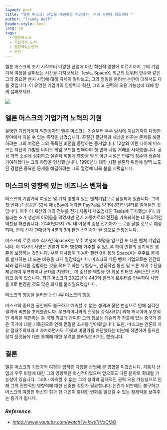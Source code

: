 ```yaml
---
layout: post
title: "엘론 머스크: 산업을 재편하는 억만장자, 구애 논란에 휘말리다 "
author: "Trendy Wolf"
header-style: text
lang: en
tags:
  - 엘론머스크
  - 기업가적 노력
  - 영향력있는벤처
  - 논란
---
```


엘론 머스크의 초기 시작부터 다양한 산업에 미친 혁신적 영향에 이르기까지 그의 기업가적 여정을 살펴보는 시간을 가져보세요. Tesla, SpaceX, 최근의 트위터 인수와 같은 그의 중요한 벤처 사업에 대해 자세히 알아보고, 그의 행동을 둘러싼 논란에 대해서도 다룰 것입니다. 이 유명한 기업가의 영향력과 혁신, 그리고 권력의 오용 가능성에 대해 함께 살펴보세요. 

<img
    src="https://i.ytimg.com/vi/kwsTrVoCfSQ/hqdefault.jpg"
/>




## 엘론 머스크의 기업가적 노력의 기원 

유명한 기업가이자 억만장자인 엘론 머스크는 기술부터 우주 탐사에 이르기까지 다양한 분야에서 지울 수 없는 족적을 남겼습니다. 끈질긴 결단력과 세상을 바꾸는 문제를 해결하려는 그의 여정은 그의 독특한 비전을 증명하는 증거입니다. 12살의 어린 나이에 머스크는 자신이 개발한 비디오 게임 코드를 판매하며 첫 번째 사업 거래를 시작했습니다. 공상 과학 소설에 심취하고 실존적 위험에 영향을 받은 어린 시절은 인류의 장수와 생존에 기여하겠다는 그의 야망을 형성했습니다. 1990년대 대학 시절 실존적 위험에 일찍 노출된 경험은 중요한 문제를 해결하려는 그의 열정에 더욱 불을 지폈습니다. 

## 머스크의 영향력 있는 비즈니스 벤처들

머스크의 기업가적 여정은 몇 가지 영향력 있는 벤처기업으로 점철되어 있습니다. 그의 첫 번째 큰 성공은 32세 때 eBay에 매각한 PayPal로 약 1억 8천만 달러를 벌어들인 것입니다. 이후 이 재산의 거의 전부를 전기 자동차 제조업체인 Tesla에 투자했습니다. 테슬라는 초기 생산에 어려움을 겪었지만 전기 자동차로의 전환을 가속화하는 데 중추적인 역할을 해왔습니다. 2040년까지 7억 대 이상의 승용 전기차가 도로를 달릴 것으로 예상되며, 전체 신차 판매량의 4분의 3이 완전 전기차가 될 것으로 전망됩니다.

머스크의 로켓 제조 회사인 SpaceX는 우주 여행에 혁명을 일으킨 또 다른 벤처 기업입니다. 이 회사의 사명은 인류가 여러 행성에 거주할 수 있도록 하여 인류의 장기적인 생존을 보장하는 것입니다. 부분 재사용이 가능한 팰컨 9을 통해 SpaceX는 우주로 물체를 발사하는 데 드는 비용을 크게 절감했습니다. 머스크의 다른 벤처 기업으로는 인간의 뇌와 컴퓨터를 결합하는 것을 목표로 하는 뉴럴링크, 안정적인 통신 및 드론 제어 수단을 제공하여 우크라이나 군대를 지원하는 데 중요한 역할을 한 위성 인터넷 서비스인 스타링크 등이 있습니다. 최근 머스크가 2022년에 440억 달러에 트위터를 인수하여 사명을 X로 변경한 것도 많은 화제를 불러일으켰습니다. 

머스크의 행동을 둘러싼 논란 ## 머스크의 행동

머스크의 중요한 공헌에도 불구하고 예측할 수 없는 성격과 잦은 변심으로 인해 심각한 결과와 비판을 초래했습니다. 우크라이나와의 전쟁을 종식시키기 위해 러시아에 우호적인 계획을 제안하는 등 국제 외교에 관여한 그의 행보는 테슬라가 진출해 있는 중국과 같은 국가에 대한 기득권으로 인해 면밀한 조사를 받아왔습니다. 또한, 머스크는 언론의 자유 절대주의자라고 자처하면서도 트윗과 비평가를 차단했다는 비판에 직면하여 중요한 정치 플랫폼에 대한 통제에 대한 우려를 불러일으키기도 했습니다. 

## 결론

엘론 머스크의 기업가적 여정과 업적은 다양한 산업에 큰 영향을 미쳤습니다. 자동차 산업과 우주 비행에 대한 그의 영향력은 혁신적이었으며 앞으로도 다른 분야로 확대될 가능성이 있습니다. 그러나 예측할 수 없는 그의 성격과 잠재적인 권력 오용 가능성으로 인해 그의 전반적인 영향력에 대한 신중한 검토가 필요합니다. 논란과 비판에도 불구하고 머스크의 여정은 혁신의 힘과 한 개인이 중대한 변화를 일으킬 수 있는 잠재력을 보여주는 증거가 됩니다. 


### _Reference_
- _https://www.youtube.com/watch?v=kwsTrVoCfSQ_

